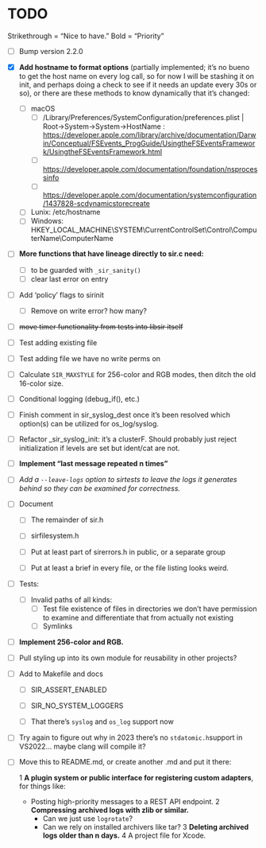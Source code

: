 # TODO

Strikethrough = “Nice to have.”
Bold = “Priority”

- [ ] Bump version 2.2.0

- [x] **Add hostname to format options** (partially implemented; it’s no bueno to get the host name on every log call, so for now I will be stashing it on init, and perhaps doing a check to see if it needs an update every 30s or so), or there are these methods to know dynamically that it’s changed:

  - [ ] macOS
    - [ ] /Library/Preferences/SystemConfiguration/preferences.plist | Root->System->System->HostName : <https://developer.apple.com/library/archive/documentation/Darwin/Conceptual/FSEvents_ProgGuide/UsingtheFSEventsFramework/UsingtheFSEventsFramework.html>
    - [ ] <https://developer.apple.com/documentation/foundation/nsprocessinfo>
    - [ ] <https://developer.apple.com/documentation/systemconfiguration/1437828-scdynamicstorecreate>
  - [ ] Lunix: /etc/hostname
  - [ ] Windows: HKEY_LOCAL_MACHINE\SYSTEM\CurrentControlSet\Control\ComputerName\ComputerName

- [ ] **More functions that have lineage directly to sir.c need:**
  - [ ]  to be guarded with `_sir_sanity()`
  - [ ] clear last error on entry

- [ ] Add ‘policy’ flags to sirinit

  - [ ] Remove on write error? how many?

- [ ] ~~move timer functionality from tests into libsir itself~~

- [ ] Test adding existing file

- [ ] Test adding file we have no write perms on

- [ ] Calculate `SIR_MAXSTYLE` for 256-color and RGB modes, then ditch the old 16-color size.

- [ ] Conditional logging (debug_if(), etc.)

- [ ] Finish comment in sir_syslog_dest once it’s been resolved which option(s) can be utilized for os_log/syslog.

- [ ] Refactor _sir_syslog_init: it’s a clusterF. Should probably just reject initialization if levels are set but ident/cat are not.

- [ ] **Implement “last message repeated n times”**

- [ ] *Add a `--leave-logs` option to sirtests to leave the logs it generates behind so they can be examined for correctness.*

- [ ] Document

  - [ ] The remainder of sir.h

  - [ ] sirfilesystem.h

  - [ ] Put at least part of sirerrors.h in public, or a separate group

  - [ ] Put at least a brief in every file, or the file listing looks weird.

- [ ] Tests:
  - [ ] Invalid paths of all kinds:
    - [ ] Test file existence of files in directories we don’t have permission to examine and differentiate that from actually not existing
    - [ ] Symlinks

- [ ] **Implement 256-color and RGB.**

- [ ] Pull styling up into its own module for reusability in other projects?

- [ ] Add to Makefile and docs
  - [ ] SIR_ASSERT_ENABLED
  - [ ] SIR_NO_SYSTEM_LOGGERS

  - [ ] That there’s `syslog` and `os_log` support now

- [ ] Try again to figure out why in 2023 there’s no `stdatomic.h`support in VS2022… maybe clang will compile it?

- [ ] Move this to README.md, or create another .md and put it there:

  1 **A plugin system or public interface for registering custom adapters**, for things like:
  - Posting high-priority messages to a REST API endpoint.
  2 **Compressing archived logs with zlib or similar.**
    - Can we just use `logrotate`?
    - Can we rely on installed archivers like tar?
  3 **Deleting archived logs older than n days.**
  4 A project file for Xcode.
